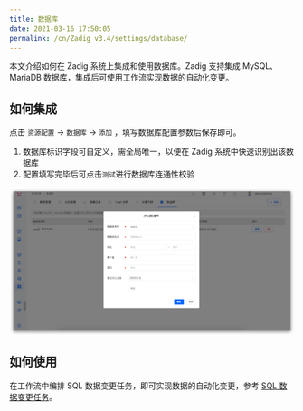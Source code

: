 ```yaml
---
title: 数据库
date: 2021-03-16 17:50:05
permalink: /cn/Zadig v3.4/settings/database/
---
```


本文介绍如何在 Zadig 系统上集成和使用数据库。Zadig 支持集成 MySQL、MariaDB 数据库，集成后可使用工作流实现数据的自动化变更。

## 如何集成

点击 `资源配置` → `数据库` → `添加` ，填写数据库配置参数后保存即可。
1. 数据库标识字段可自定义，需全局唯一，以便在 Zadig 系统中快速识别出该数据库
2. 配置填写完毕后可点击`测试`进行数据库连通性校验

![reg](../../../../_images/add_database_220.png)

## 如何使用

在工作流中编排 SQL 数据变更任务，即可实现数据的自动化变更，参考 [SQL 数据变更任务](/cn/Zadig%20v3.4/project/workflow-jobs/#sql-数据变更)。
